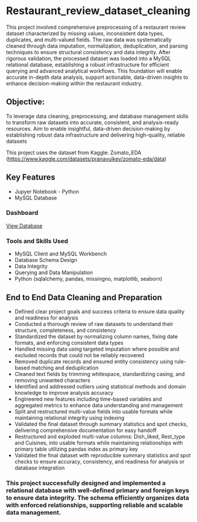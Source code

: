 # Restaurant_review_dataset_cleaning
This project involved comprehensive preprocessing of a restaurant review dataset characterized by missing values, inconsistent data types, duplicates, and multi-valued fields. The raw data was systematically cleaned through data imputation, normalization, deduplication, and parsing techniques to ensure structural consistency and data integrity. After rigorous validation, the processed dataset was loaded into a MySQL relational database, establishing a robust infrastructure for efficient querying and advanced analytical workflows. This foundation will enable accurate in-depth data analysis, support actionable, data-driven insights to enhance decision-making within the restaurant industry.

## Objective:
To leverage data cleaning, preprocessing, and database management skills to transform raw datasets into accurate, consistent, and analysis-ready resources. Aim to enable insightful, data-driven decision-making by establishing robust data infrastructure and delivering high-quality, reliable datasets

This project uses the dataset from Kaggle: Zomato_EDA (https://www.kaggle.com/datasets/pranavuikey/zomato-eda/data)

## Key Features
- Jupyer Notebook - Python
- MySQL Database

### Dashboard
[View Database](https://github.com/BOAMAH-99/Restaurant_review_analysis/tree/main/Database)

### Tools and Skills Used
- MySQL Client and MySQL Workbench
- Database Schema Design
-	Data Integrity
-	Querying and Data Manipulation
-	Python (sqlalchemy, pandas, missingno, matplotlib, seaborn)

## End to End Data Cleaning and Preparation
- Defined clear project goals and success criteria to ensure data quality and readiness for analysis
- Conducted a thorough review of raw datasets to understand their structure, completeness, and consistency
- Standardized the dataset by normalizing column names, fixing date formats, and enforcing consistent data types
- Handled missing data using targeted imputation where possible and excluded records that could not be reliably recovered
- Removed duplicate records and ensured entity consistency using rule-based matching and deduplication
- Cleaned text fields by trimming whitespace, standardizing casing, and removing unwanted characters
- Identified and addressed outliers using statistical methods and domain knowledge to improve analysis accuracy
- Engineered new features including time-based variables and aggregated metrics to enhance data understanding and management
- Split and restructured multi-value fields into usable formats while maintaining relational integrity using indexing
- Validated the final dataset through summary statistics and spot checks, delivering comprehensive documentation for easy handoff
- Restructured and exploded multi-value columns: Dish_liked, Rest_type and Cuisines, into usable formats while maintaining relationships with primary table utilizing pandas index as primary key
- Validated the final dataset with reproducible summary statistics and spot checks to ensure accuracy, consistency, and readiness for analysis or database integration

### This project successfully designed and implemented a relational database with well-defined primary and foreign keys to ensure data integrity. The schema efficiently organizes data with enforced relationships, supporting reliable and scalable data management.
